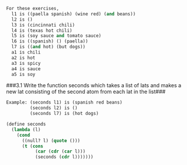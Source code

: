 ```lisp
For these exercises,
  l1 is ((paella spanish) (wine red) (and beans))
  l2 is ()
  l3 is (cincinnati chili)
  l4 is (texas hot chili)
  l5 is (soy sauce and tomato sauce)
  l6 is ((spanish) () (paella))
  l7 is ((and hot) (but dogs))
  a1 is chili
  a2 is hot
  a3 is spicy
  a4 is sauce
  a5 is soy
```

###3.1 Write the function seconds which takes a list of lats and makes a new lat consisting of the second atom from each lat in the list###
```lisp
Example: (seconds l1) is (spanish red beans)
         (seconds l2) is ()
         (seconds l7) is (hot dogs)
```
```lisp
(define seconds
  (lambda (l)
    (cond
      ((null? l) (quote ()))
      (t (cons
           (car (cdr (car l)))
           (seconds (cdr l)))))))
```
